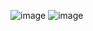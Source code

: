 ![image](https://github.com/user-attachments/assets/a4f0710e-d359-4097-af45-b4a5c351c76e)
![image](https://github.com/user-attachments/assets/9833b2da-81b4-4dba-8ff4-a229a426377f)
